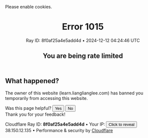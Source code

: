 <!DOCTYPE html>

<!--[if lt IE 7]> <html class="no-js ie6 oldie" lang="en-US"> <![endif]-->
<!--[if IE 7]>    <html class="no-js ie7 oldie" lang="en-US"> <![endif]-->
<!--[if IE 8]>    <html class="no-js ie8 oldie" lang="en-US"> <![endif]-->
<!--[if gt IE 8]><!--> <html class="no-js" lang="en-US"> <!--<![endif]-->
<head>
<title>Access denied | learn.lianglianglee.com used Cloudflare to restrict access</title>
<meta charset="utf-8"/>
<meta content="text/html; charset=utf-8" http-equiv="Content-Type"/>
<meta content="IE=Edge" http-equiv="X-UA-Compatible"/>
<meta content="noindex, nofollow" name="robots"/>
<meta content="width=device-width,initial-scale=1" name="viewport"/>
<link href="/cdn-cgi/styles/main.css" id="cf_styles-css" rel="stylesheet"/>
<script>
(function(){if(document.addEventListener&&window.XMLHttpRequest&&JSON&&JSON.stringify){var e=function(a){var c=document.getElementById("error-feedback-survey"),d=document.getElementById("error-feedback-success"),b=new XMLHttpRequest;a={event:"feedback clicked",properties:{errorCode:1015,helpful:a,version:1}};b.open("POST","https://sparrow.cloudflare.com/api/v1/event");b.setRequestHeader("Content-Type","application/json");b.setRequestHeader("Sparrow-Source-Key","c771f0e4b54944bebf4261d44bd79a1e");
b.send(JSON.stringify(a));c.classList.add("feedback-hidden");d.classList.remove("feedback-hidden")};document.addEventListener("DOMContentLoaded",function(){var a=document.getElementById("error-feedback"),c=document.getElementById("feedback-button-yes"),d=document.getElementById("feedback-button-no");"classList"in a&&(a.classList.remove("feedback-hidden"),c.addEventListener("click",function(){e(!0)}),d.addEventListener("click",function(){e(!1)}))})}})();
</script>
<script defer="" src="https://performance.radar.cloudflare.com/beacon.js"></script>
</head>
<body>
<div id="cf-wrapper">
<div class="cf-alert cf-alert-error cf-cookie-error hidden" data-translate="enable_cookies" id="cookie-alert">Please enable cookies.</div>
<div class="p-0" id="cf-error-details">
<header class="mx-auto pt-10 lg:pt-6 lg:px-8 w-240 lg:w-full mb-15 antialiased">
<h1 class="inline-block md:block mr-2 md:mb-2 font-light text-60 md:text-3xl text-black-dark leading-tight">
<span data-translate="error">Error</span>
<span>1015</span>
</h1>
<span class="inline-block md:block heading-ray-id font-mono text-15 lg:text-sm lg:leading-relaxed">Ray ID: 8f0af25a4e5add4d •</span>
<span class="inline-block md:block heading-ray-id font-mono text-15 lg:text-sm lg:leading-relaxed">2024-12-12 04:24:46 UTC</span>
<h2 class="text-gray-600 leading-1.3 text-3xl lg:text-2xl font-light">You are being rate limited</h2>
</header>
<section class="w-240 lg:w-full mx-auto mb-8 lg:px-8">
<div class="w-1/2 md:w-full" id="what-happened-section">
<h2 class="text-3xl leading-tight font-normal mb-4 text-black-dark antialiased" data-translate="what_happened">What happened?</h2>
<p>The owner of this website (learn.lianglianglee.com) has banned you temporarily from accessing this website.</p>
</div>
</section>
<div class="feedback-hidden py-8 text-center" id="error-feedback">
<div class="footer-line-wrapper" id="error-feedback-survey">
        Was this page helpful?
        <button class="border border-solid bg-white cf-button cursor-pointer ml-4 px-4 py-2 rounded" id="feedback-button-yes" type="button">Yes</button>
<button class="border border-solid bg-white cf-button cursor-pointer ml-4 px-4 py-2 rounded" id="feedback-button-no" type="button">No</button>
</div>
<div class="feedback-success feedback-hidden" id="error-feedback-success">
        Thank you for your feedback!
    </div>
</div>
<div class="cf-error-footer cf-wrapper w-240 lg:w-full py-10 sm:py-4 sm:px-8 mx-auto text-center sm:text-left border-solid border-0 border-t border-gray-300">
<p class="text-13">
<span class="cf-footer-item sm:block sm:mb-1">Cloudflare Ray ID: <strong class="font-semibold">8f0af25a4e5add4d</strong></span>
<span class="cf-footer-separator sm:hidden">•</span>
<span class="cf-footer-item hidden sm:block sm:mb-1" id="cf-footer-item-ip">
      Your IP:
      <button class="cf-footer-ip-reveal-btn" id="cf-footer-ip-reveal" type="button">Click to reveal</button>
<span class="hidden" id="cf-footer-ip">38.150.12.135</span>
<span class="cf-footer-separator sm:hidden">•</span>
</span>
<span class="cf-footer-item sm:block sm:mb-1"><span>Performance &amp; security by</span> <a href="https://www.cloudflare.com/5xx-error-landing" id="brand_link" rel="noopener noreferrer" target="_blank">Cloudflare</a></span>
</p>
<script>(function(){function d(){var b=a.getElementById("cf-footer-item-ip"),c=a.getElementById("cf-footer-ip-reveal");b&&"classList"in b&&(b.classList.remove("hidden"),c.addEventListener("click",function(){c.classList.add("hidden");a.getElementById("cf-footer-ip").classList.remove("hidden")}))}var a=document;document.addEventListener&&a.addEventListener("DOMContentLoaded",d)})();</script>
</div><!-- /.error-footer -->
</div><!-- /#cf-error-details -->
</div><!-- /#cf-wrapper -->
<script>
  window._cf_translation = {};
  
  
</script>
<script>(function(){function c(){var b=a.contentDocument||a.contentWindow.document;if(b){var d=b.createElement('script');d.innerHTML="window.__CF$cv$params={r:'8f0af25a4e5add4d',t:'MTczMzk3NzQ4Ni4wMDAwMDA='};var a=document.createElement('script');a.nonce='';a.src='/cdn-cgi/challenge-platform/scripts/jsd/main.js';document.getElementsByTagName('head')[0].appendChild(a);";b.getElementsByTagName('head')[0].appendChild(d)}}if(document.body){var a=document.createElement('iframe');a.height=1;a.width=1;a.style.position='absolute';a.style.top=0;a.style.left=0;a.style.border='none';a.style.visibility='hidden';document.body.appendChild(a);if('loading'!==document.readyState)c();else if(window.addEventListener)document.addEventListener('DOMContentLoaded',c);else{var e=document.onreadystatechange||function(){};document.onreadystatechange=function(b){e(b);'loading'!==document.readyState&&(document.onreadystatechange=e,c())}}}})();</script></body>
</html>
